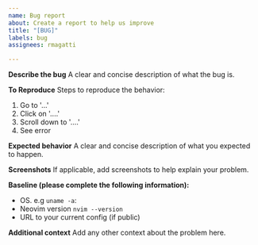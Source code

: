 ```yaml
---
name: Bug report
about: Create a report to help us improve
title: "[BUG]"
labels: bug
assignees: rmagatti

---
```


**Describe the bug**
A clear and concise description of what the bug is.

**To Reproduce**
Steps to reproduce the behavior:
1. Go to '...'
2. Click on '....'
3. Scroll down to '....'
4. See error

**Expected behavior**
A clear and concise description of what you expected to happen.

**Screenshots**
If applicable, add screenshots to help explain your problem.

**Baseline (please complete the following information):**
 - OS. e.g `uname -a`:
 - Neovim version `nvim --version`
 - URL to your current config (if public)

**Additional context**
Add any other context about the problem here.
